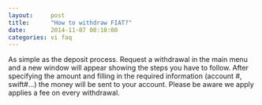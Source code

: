 ```yaml
---
layout:     post
title:      "How to withdraw FIAT?"
date:       2014-11-07 00:10:00
categories: vi faq
---
```


As simple as the deposit process. Request a withdrawal in the main menu and a new window will appear showing the steps you have to follow. After specifying the amount and filling in the required information (account #, swift#...) the money will be sent to your account. Please be aware we apply applies a fee on every withdrawal.
